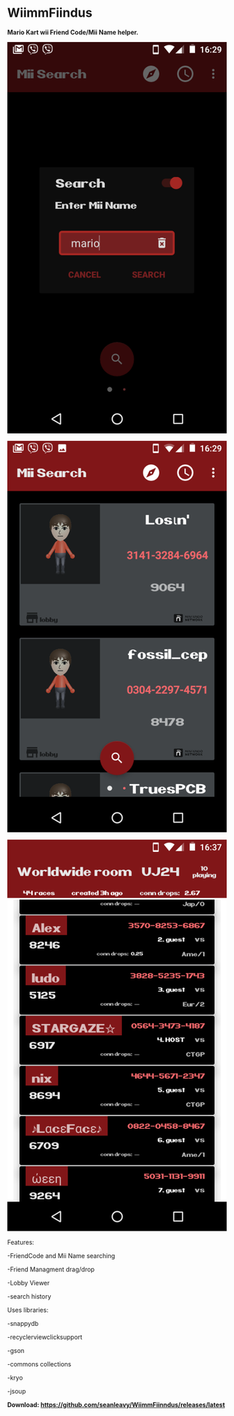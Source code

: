 # WiimmFiindus

**Mario Kart wii Friend Code/Mii Name helper.**

![alt text](https://github.com/seanleavy/WiimmFiinndus/blob/master/screenshots/Screenshot_20170714-162906.png)

![alt text](https://github.com/seanleavy/WiimmFiinndus/blob/master/screenshots/Screenshot_20170714-162923.png)

![alt text](https://github.com/seanleavy/WiimmFiinndus/blob/master/screenshots/Screenshot_20170714-163735.png)

Features:

-FriendCode and Mii Name searching

-Friend Managment drag/drop

-Lobby Viewer

-search history


Uses libraries:

-snappydb

-recyclerviewclicksupport

-gson

-commons collections

-kryo

-jsoup

<b>Download: https://github.com/seanleavy/WiimmFiinndus/releases/latest</b>
